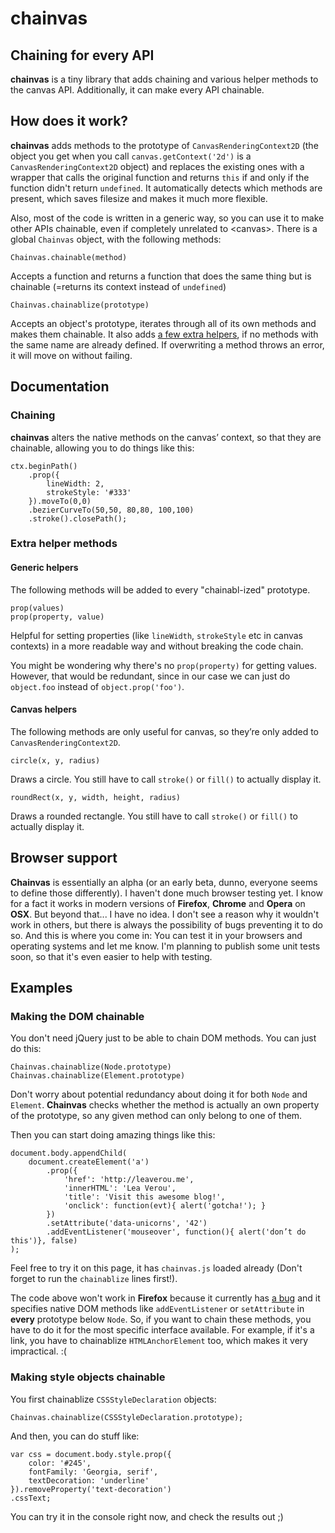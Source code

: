 # chainvas
## Chaining for every API

**chainvas** is a tiny library that adds chaining and various helper methods to the canvas API. Additionally, it can make every API chainable.

## How does it work?
**chainvas** adds methods to the prototype of `CanvasRenderingContext2D` (the object you get when you call `canvas.getContext('2d')` is a `CanvasRenderingContext2D` object) and replaces the existing ones with a wrapper that calls the original function and returns `this` if and only if the function didn't return `undefined`. It automatically detects which methods are present, which saves filesize and makes it much more flexible.

Also, most of the code is written in a generic way, so you can use it to make other APIs chainable, even if completely unrelated to &lt;canvas&gt;. There is a global `Chainvas` object, with the following methods:

	Chainvas.chainable(method)
Accepts a function and returns a function that does the same thing but is chainable (=returns its context instead of `undefined`)

	Chainvas.chainablize(prototype)
Accepts an object's prototype, iterates through all of its own methods and makes them chainable. It also adds [a few extra helpers](#extrahelpermethods), if no methods with the same name are already defined. If overwriting a method throws an error, it will move on without failing.

## Documentation

### Chaining
**chainvas** alters the native methods on the canvas’ context, so that they are chainable, allowing you to do things like this:

	ctx.beginPath()
		.prop({
			lineWidth: 2,
			strokeStyle: '#333'
		}).moveTo(0,0)
		.bezierCurveTo(50,50, 80,80, 100,100)
		.stroke().closePath();

### Extra helper methods

#### Generic helpers
The following methods will be added to every "chainabl-ized" prototype.

	prop(values)
	prop(property, value)
Helpful for setting properties (like `lineWidth`, `strokeStyle` etc in canvas contexts) in a more readable way and without  breaking the code chain.

You might be wondering why there's no `prop(property)` for getting values. However, that would be redundant, since in our case we can just do `object.foo` instead of `object.prop('foo')`.

#### Canvas helpers
The following methods are only useful for canvas, so they’re only added to `CanvasRenderingContext2D`.

	circle(x, y, radius)
Draws a circle. You still have to call `stroke()` or `fill()` to actually display it.

	roundRect(x, y, width, height, radius)
Draws a rounded rectangle. You still have to call `stroke()` or `fill()` to actually display it.

## Browser support
**Chainvas** is essentially an alpha (or an early beta, dunno, everyone seems to define those differently). I haven't done much browser testing yet. I know for a fact it works in modern versions of **Firefox**, **Chrome** and **Opera** on **OSX**. But beyond that... I have no idea. I don't see a reason why it wouldn't work in others, but there is always the possibility of bugs preventing it to do so. And this is where you come in: You can test it in your browsers and operating systems and let me know. I'm planning to publish some unit tests soon, so that it's even easier to help with testing.

## Examples

### Making the DOM chainable
You don't need jQuery just to be able to chain DOM methods. You can just do this:

	Chainvas.chainablize(Node.prototype)
	Chainvas.chainablize(Element.prototype)

Don't worry about potential redundancy about doing it for both `Node` and `Element`. **Chainvas** checks whether the method is actually an own property of the prototype, so any given method can only belong to one of them.

Then you can start doing amazing things like this:

	document.body.appendChild(
		document.createElement('a')
			.prop({
				'href': 'http://leaverou.me',
				'innerHTML': 'Lea Verou',
				'title': 'Visit this awesome blog!',
				'onclick': function(evt){ alert('gotcha!'); }
			})
			.setAttribute('data-unicorns', '42')
			.addEventListener('mouseover', function(){ alert('don’t do this')}, false)
	);
Feel free to try it on this page, it has `chainvas.js` loaded already (Don't forget to run the `chainablize` lines first!).

The code above won't work in **Firefox** because it currently has [a bug](https://bugzilla.mozilla.org/show_bug.cgi?id=686210) and it specifies native DOM methods like `addEventListener` or `setAttribute` in **every** prototype below `Node`. So, if you want to chain these methods, you have to do it for the most specific interface available. For example, if it's a link, you have to chainablize `HTMLAnchorElement` too, which makes it very impractical. :(

### Making style objects chainable
You first chainablize `CSSStyleDeclaration` objects:

	Chainvas.chainablize(CSSStyleDeclaration.prototype);

And then, you can do stuff like:

	var css = document.body.style.prop({
		color: '#245',
		fontFamily: 'Georgia, serif',
		textDecoration: 'underline'
	}).removeProperty('text-decoration')
	.cssText;

You can try it in the console right now, and check the results out ;)